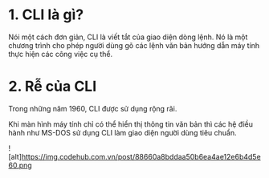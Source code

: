 # 1. CLI là gì?
Nói một cách đơn giản, CLI là viết tắt của giao diện dòng lệnh. Nó là một chương trình cho phép người dùng gõ các lệnh văn bản hướng dẫn máy tính thực hiện các công việc cụ thể.  

# 2. Rễ của CLI
 
Trong những năm 1960, CLI được sử dụng rộng rãi.  

Khi màn hình máy tính chỉ có thể hiển thị thông tin văn bản thì các hệ điều hành như MS-DOS sử dụng CLI làm giao diện người dùng tiêu chuẩn.

![alt]https://img.codehub.com.vn/post/88660a8bddaa50b6ea4ae12e6b4d5e60.png




